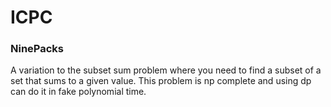 # ICPC

### NinePacks
A variation to the subset sum problem where you need to find a subset of a set that sums to a given value. This problem is np complete and using dp can do it in fake polynomial time.
